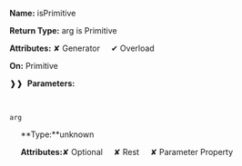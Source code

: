 **Name:** isPrimitive

**Return Type:** arg is Primitive

**Attributes:** ✘ Generator&nbsp;&nbsp;&nbsp;&nbsp;&nbsp;✔ Overload

**On:** Primitive

❱❱&nbsp;&nbsp;**Parameters:**

&nbsp;&nbsp;&nbsp;&nbsp;&nbsp;
```
arg
```

&nbsp;&nbsp;&nbsp;&nbsp;&nbsp;**Type:**unknown

&nbsp;&nbsp;&nbsp;&nbsp;&nbsp;**Attributes:**✘ Optional&nbsp;&nbsp;&nbsp;&nbsp;&nbsp;✘ Rest&nbsp;&nbsp;&nbsp;&nbsp;&nbsp;✘ Parameter Property

